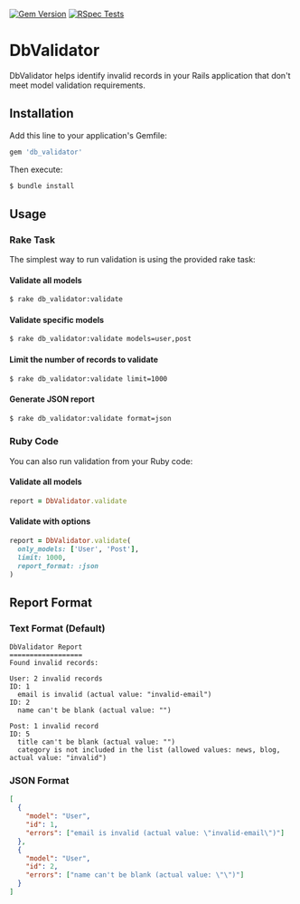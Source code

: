 [![Gem Version](https://badge.fury.io/rb/db_validator.svg?icon=si%3Arubygems)](https://badge.fury.io/rb/db_validator)
[![RSpec Tests](https://github.com/krzysztoff1/db-validator/actions/workflows/rspec.yml/badge.svg)](https://github.com/krzysztoff1/db-validator/actions/workflows/rspec.yml)

# DbValidator

DbValidator helps identify invalid records in your Rails application that don't meet model validation requirements.

## Installation

Add this line to your application's Gemfile:

```ruby
gem 'db_validator'
```

Then execute:

```bash
$ bundle install
```

## Usage

### Rake Task

The simplest way to run validation is using the provided rake task:

#### Validate all models

```bash
$ rake db_validator:validate
```

#### Validate specific models

```bash
$ rake db_validator:validate models=user,post
```

#### Limit the number of records to validate

```bash
$ rake db_validator:validate limit=1000
```

#### Generate JSON report

```bash
$ rake db_validator:validate format=json
```

### Ruby Code

You can also run validation from your Ruby code:

#### Validate all models

```ruby
report = DbValidator.validate
```

#### Validate with options

```ruby
report = DbValidator.validate(
  only_models: ['User', 'Post'],
  limit: 1000,
  report_format: :json
)
```

## Report Format

### Text Format (Default)

```
DbValidator Report
==================
Found invalid records:

User: 2 invalid records
ID: 1
  email is invalid (actual value: "invalid-email")
ID: 2
  name can't be blank (actual value: "")

Post: 1 invalid record
ID: 5
  title can't be blank (actual value: "")
  category is not included in the list (allowed values: news, blog, actual value: "invalid")
```

### JSON Format

```json
[
  {
    "model": "User",
    "id": 1,
    "errors": ["email is invalid (actual value: \"invalid-email\")"]
  },
  {
    "model": "User",
    "id": 2,
    "errors": ["name can't be blank (actual value: \"\")"]
  }
]
```
